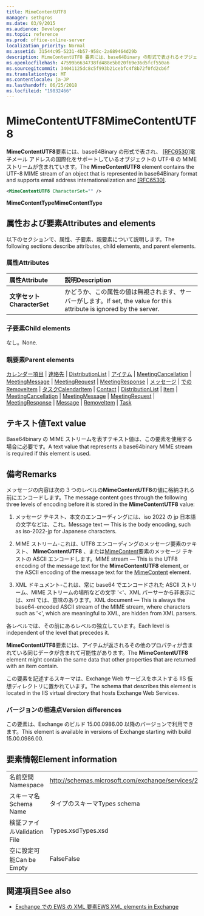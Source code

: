 ```yaml
---
title: MimeContentUTF8
manager: sethgros
ms.date: 03/9/2015
ms.audience: Developer
ms.topic: reference
ms.prod: office-online-server
localization_priority: Normal
ms.assetid: 31544c95-5231-4b57-958c-2a689464d29b
description: MimeContentUTF8 要素には、base64Binary の形式で表されるオブジェクトの UTF-8 の MIME ストリームが含まれているし、e メール アドレスの国際化をサポートし、[RFC6530]。
ms.openlocfilehash: 47599b6634738fd488e5b020f69e36d5fcf550a6
ms.sourcegitcommit: 34041125dc8c5f993b21cebfc4f8b72f0fd2cb6f
ms.translationtype: MT
ms.contentlocale: ja-JP
ms.lasthandoff: 06/25/2018
ms.locfileid: "19832466"
---
```

# <a name="mimecontentutf8"></a><span data-ttu-id="165ec-103">MimeContentUTF8</span><span class="sxs-lookup"><span data-stu-id="165ec-103">MimeContentUTF8</span></span>

<span data-ttu-id="165ec-104">**MimeContentUTF8**要素には、base64Binary の形式で表され、 [[RFC6530]](http://www.rfc-editor.org/rfc/rfc6530.txt)電子メール アドレスの国際化をサポートしているオブジェクトの UTF-8 の MIME ストリームが含まれています。</span><span class="sxs-lookup"><span data-stu-id="165ec-104">The **MimeContentUTF8** element contains the UTF-8 MIME stream of an object that is represented in base64Binary format and supports email address internationalization and [[RFC6530]](http://www.rfc-editor.org/rfc/rfc6530.txt).</span></span>
  
```XML
<MimeContentUTF8 CharacterSet="" />
```

 <span data-ttu-id="165ec-105">**MimeContentType**</span><span class="sxs-lookup"><span data-stu-id="165ec-105">**MimeContentType**</span></span>
## <a name="attributes-and-elements"></a><span data-ttu-id="165ec-106">属性および要素</span><span class="sxs-lookup"><span data-stu-id="165ec-106">Attributes and elements</span></span>

<span data-ttu-id="165ec-107">以下のセクションで、属性、子要素、親要素について説明します。</span><span class="sxs-lookup"><span data-stu-id="165ec-107">The following sections describe attributes, child elements, and parent elements.</span></span>
  
### <a name="attributes"></a><span data-ttu-id="165ec-108">属性</span><span class="sxs-lookup"><span data-stu-id="165ec-108">Attributes</span></span>

|<span data-ttu-id="165ec-109">**属性**</span><span class="sxs-lookup"><span data-stu-id="165ec-109">**Attribute**</span></span>|<span data-ttu-id="165ec-110">**説明**</span><span class="sxs-lookup"><span data-stu-id="165ec-110">**Description**</span></span>|
|:-----|:-----|
|<span data-ttu-id="165ec-111">**文字セット**</span><span class="sxs-lookup"><span data-stu-id="165ec-111">**CharacterSet**</span></span> <br/> |<span data-ttu-id="165ec-112">かどうか、この属性の値は無視されます、サーバーがします。</span><span class="sxs-lookup"><span data-stu-id="165ec-112">If set, the value for this attribute is ignored by the server.</span></span>  <br/> |
   
### <a name="child-elements"></a><span data-ttu-id="165ec-113">子要素</span><span class="sxs-lookup"><span data-stu-id="165ec-113">Child elements</span></span>

<span data-ttu-id="165ec-114">なし。</span><span class="sxs-lookup"><span data-stu-id="165ec-114">None.</span></span>
  
### <a name="parent-elements"></a><span data-ttu-id="165ec-115">親要素</span><span class="sxs-lookup"><span data-stu-id="165ec-115">Parent elements</span></span>

<span data-ttu-id="165ec-116">[カレンダー項目](calendaritem.md) | [連絡先](contact.md) | [DistributionList](distributionlist.md) | [アイテム](item.md) | [MeetingCancellation](meetingcancellation.md) | [MeetingMessage](meetingmessage.md) | [MeetingRequest](meetingrequest.md)  |  [MeetingResponse](meetingresponse.md) | [メッセージ](message-ex15websvcsotherref.md) | [での RemoveItem](removeitem.md) | [タスク](task.md)</span><span class="sxs-lookup"><span data-stu-id="165ec-116">[CalendarItem](calendaritem.md) | [Contact](contact.md) | [DistributionList](distributionlist.md) | [Item](item.md) | [MeetingCancellation](meetingcancellation.md) | [MeetingMessage](meetingmessage.md) | [MeetingRequest](meetingrequest.md) | [MeetingResponse](meetingresponse.md) | [Message](message-ex15websvcsotherref.md) | [RemoveItem](removeitem.md) | [Task](task.md)</span></span>
  
## <a name="text-value"></a><span data-ttu-id="165ec-117">テキスト値</span><span class="sxs-lookup"><span data-stu-id="165ec-117">Text value</span></span>

<span data-ttu-id="165ec-118">Base64binary の MIME ストリームを表すテキスト値は、この要素を使用する場合に必要です。</span><span class="sxs-lookup"><span data-stu-id="165ec-118">A text value that represents a base64binary MIME stream is required if this element is used.</span></span>
  
## <a name="remarks"></a><span data-ttu-id="165ec-119">備考</span><span class="sxs-lookup"><span data-stu-id="165ec-119">Remarks</span></span>

<span data-ttu-id="165ec-120">メッセージの内容は次の 3 つのレベルの**MimeContentUTF8**の値に格納される前にエンコードします。</span><span class="sxs-lookup"><span data-stu-id="165ec-120">The message content goes through the following three levels of encoding before it is stored in the **MimeContentUTF8** value:</span></span> 
  
1. <span data-ttu-id="165ec-121">メッセージ テキスト、本文のエンコーディングには、iso 2022 の jp 日本語の文字などは、これ。</span><span class="sxs-lookup"><span data-stu-id="165ec-121">Message text — This is the body encoding, such as iso-2022-jp for Japanese characters.</span></span>
    
2. <span data-ttu-id="165ec-122">MIME ストリーム-これは、UTF8 エンコーディングのメッセージ要素のテキスト、 **MimeContentUTF8** 、または[MimeContent](mimecontent.md)要素のメッセージ テキストの ASCII エンコードします。</span><span class="sxs-lookup"><span data-stu-id="165ec-122">MIME stream — This is the UTF8 encoding of the message text for the **MimeContentUTF8** element, or the ASCII encoding of the message text for the [MimeContent](mimecontent.md) element.</span></span> 
    
3. <span data-ttu-id="165ec-123">XML ドキュメント-これは、常に base64 でエンコードされた ASCII ストリーム、MIME ストリームの場所などの文字 '\<'、XML パーサーから非表示には、xml では、意味のあります。</span><span class="sxs-lookup"><span data-stu-id="165ec-123">XML document — This is always the base64-encoded ASCII stream of the MIME stream, where characters such as '\<', which are meaningful to XML, are hidden from XML parsers.</span></span>
    
<span data-ttu-id="165ec-124">各レベルでは、その前にあるレベルの独立しています。</span><span class="sxs-lookup"><span data-stu-id="165ec-124">Each level is independent of the level that precedes it.</span></span>
  
<span data-ttu-id="165ec-125">**MimeContentUTF8**要素には、アイテムが返されるその他のプロパティが含まれている同じデータが含まれて可能性があります。</span><span class="sxs-lookup"><span data-stu-id="165ec-125">The **MimeContentUTF8** element might contain the same data that other properties that are returned with an item contain.</span></span> 
  
<span data-ttu-id="165ec-126">この要素を記述するスキーマは、Exchange Web サービスをホストする IIS 仮想ディレクトリに置かれています。</span><span class="sxs-lookup"><span data-stu-id="165ec-126">The schema that describes this element is located in the IIS virtual directory that hosts Exchange Web Services.</span></span>
  
### <a name="version-differences"></a><span data-ttu-id="165ec-127">バージョンの相違点</span><span class="sxs-lookup"><span data-stu-id="165ec-127">Version differences</span></span>

<span data-ttu-id="165ec-128">この要素は、Exchange のビルド 15.00.0986.00 以降のバージョンで利用できます。</span><span class="sxs-lookup"><span data-stu-id="165ec-128">This element is available in versions of Exchange starting with build 15.00.0986.00.</span></span>
  
## <a name="element-information"></a><span data-ttu-id="165ec-129">要素情報</span><span class="sxs-lookup"><span data-stu-id="165ec-129">Element information</span></span>

|||
|:-----|:-----|
|<span data-ttu-id="165ec-130">名前空間</span><span class="sxs-lookup"><span data-stu-id="165ec-130">Namespace</span></span>  <br/> |http://schemas.microsoft.com/exchange/services/2006/types  <br/> |
|<span data-ttu-id="165ec-131">スキーマ名</span><span class="sxs-lookup"><span data-stu-id="165ec-131">Schema Name</span></span>  <br/> |<span data-ttu-id="165ec-132">タイプのスキーマ</span><span class="sxs-lookup"><span data-stu-id="165ec-132">Types schema</span></span>  <br/> |
|<span data-ttu-id="165ec-133">検証ファイル</span><span class="sxs-lookup"><span data-stu-id="165ec-133">Validation File</span></span>  <br/> |<span data-ttu-id="165ec-134">Types.xsd</span><span class="sxs-lookup"><span data-stu-id="165ec-134">Types.xsd</span></span>  <br/> |
|<span data-ttu-id="165ec-135">空に設定可能</span><span class="sxs-lookup"><span data-stu-id="165ec-135">Can be Empty</span></span>  <br/> |<span data-ttu-id="165ec-136">False</span><span class="sxs-lookup"><span data-stu-id="165ec-136">False</span></span>  <br/> |
   
## <a name="see-also"></a><span data-ttu-id="165ec-137">関連項目</span><span class="sxs-lookup"><span data-stu-id="165ec-137">See also</span></span>



- [<span data-ttu-id="165ec-138">Exchange での EWS の XML 要素</span><span class="sxs-lookup"><span data-stu-id="165ec-138">EWS XML elements in Exchange</span></span>](ews-xml-elements-in-exchange.md)

